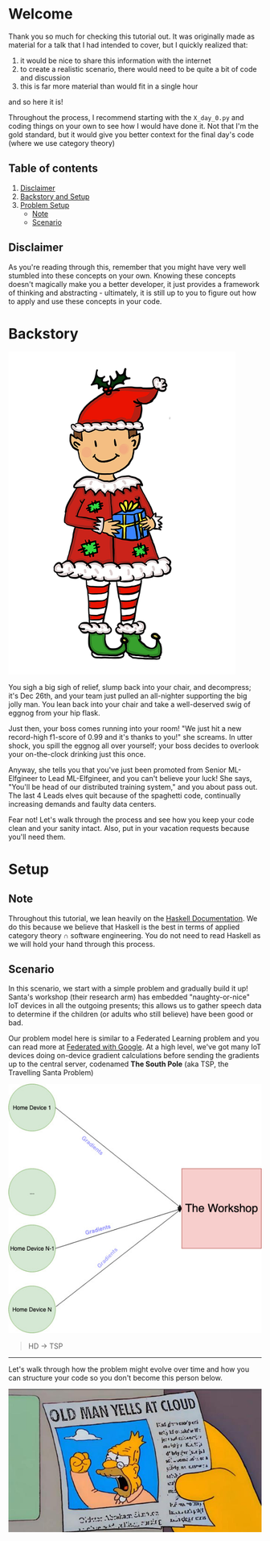 # Welcome

Thank you so much for checking this tutorial out. It was originally made as material for a talk that I had intended to
cover, but I quickly realized that:

1) it would be nice to share this information with the internet
2) to create a realistic scenario, there would need to be quite a bit of code and discussion
3) this is far more material than would fit in a single hour

and so here it is!

Throughout the process, I recommend starting with the `X_day_0.py` and coding things on your own to see how I would have
done it. Not that I'm the gold standard, but it would give you better context for the final day's code (where we use
category theory)

## Table of contents

1) [Disclaimer](#disclaimer)
2) [Backstory and Setup](#backstory)
3) [Problem Setup](#setup)
    - [Note](#note)
    - [Scenario](#scenario)

## Disclaimer

As you're reading through this, remember that you might have very well stumbled into these concepts on your own. Knowing
these concepts
doesn't magically make you a better developer, it just provides a framework of thinking and abstracting - ultimately, it
is still up to
you to figure out how to apply and use these concepts in your code.

# Backstory

![elf.png](assets/elf.png)

You sigh a big sigh of relief, slump back into your chair, and decompress; it's Dec 26th, and your team just pulled an
all-nighter supporting the big jolly man. You lean back into your chair and take a well-deserved swig of eggnog from
your hip flask.

Just then, your boss comes running into your room! "We just hit a new record-high f1-score of 0.99 and it's thanks to
you!"
she screams. In utter shock, you spill the eggnog all over yourself; your boss decides to overlook your on-the-clock
drinking just this once.

Anyway, she tells you that you've just been promoted from Senior ML-Elfgineer to Lead ML-Elfgineer, and you can't
believe your luck! She says, "You'll be head of our distributed training system," and you about pass out.
The last 4 Leads elves quit because of the spaghetti code, continually increasing demands and faulty data centers.

Fear not! Let's walk through the process and see how you keep your code clean and your sanity intact.
Also, put in your vacation requests
because you'll need them.

# Setup

## Note

Throughout this tutorial, we lean heavily on the [Haskell Documentation](https://www.haskell.org/documentation/). We do
this because we believe that
Haskell is the best in terms of applied category theory $\cap$ software engineering. You do not need to read Haskell as
we will hold your hand through this process.

## Scenario

In this scenario, we start with a simple problem and gradually build it up! Santa's workshop (their research arm) has
embedded "naughty-or-nice" IoT devices in all the outgoing presents; this allows us to gather speech data to determine
if the children (or adults who still believe) have been good or bad.

Our problem model here is similar to a Federated Learning problem and you can read more
at [Federated with Google](https://federated.withgoogle.com/). At a high level, we've got many IoT devices doing
on-device gradient calculations before sending the gradients up to the central server, codenamed **The South Pole** (aka
TSP, the Travelling Santa Problem)

![architecture](assets/architecture.jpg)

> HD -> TSP

---

Let's walk through how the problem might evolve over time and how you can structure your code so
you don't become this person below.

![simpson.jpg](assets%2Fsimpson.jpg)
